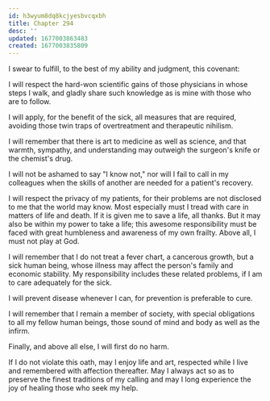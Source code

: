 ```yaml
---
id: h3wyum8dq8kcjyesbvcqxbh
title: Chapter 294
desc: ''
updated: 1677003863483
created: 1677003835809
---
```


I swear to fulfill, to the best of my ability and judgment, this covenant:

I will respect the hard-won scientific gains of those physicians in whose steps I walk, and gladly share such knowledge as is mine with those who are to follow.

I will apply, for the benefit of the sick, all measures that are required, avoiding those twin traps of overtreatment and therapeutic nihilism.

I will remember that there is art to medicine as well as science, and that warmth, sympathy, and understanding may outweigh the surgeon's knife or the chemist's drug.

I will not be ashamed to say "I know not," nor will I fail to call in my colleagues when the skills of another are needed for a patient's recovery.

I will respect the privacy of my patients, for their problems are not disclosed to me that the world may know. Most especially must I tread with care in matters of life and death. If it is given me to save a life, all thanks. But it may also be within my power to take a life; this awesome responsibility must be faced with great humbleness and awareness of my own frailty. Above all, I must not play at God.

I will remember that I do not treat a fever chart, a cancerous growth, but a sick human being, whose illness may affect the person's family and economic stability. My responsibility includes these related problems, if I am to care adequately for the sick.

I will prevent disease whenever I can, for prevention is preferable to cure.

I will remember that I remain a member of society, with special obligations to all my fellow human beings, those sound of mind and body as well as the infirm.

Finally, and above all else, I will first do no harm.

If I do not violate this oath, may I enjoy life and art, respected while I live and remembered with affection thereafter. May I always act so as to preserve the finest traditions of my calling and may I long experience the joy of healing those who seek my help.